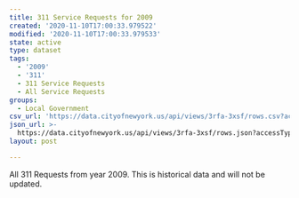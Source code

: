 ```yaml
---
title: 311 Service Requests for 2009
created: '2020-11-10T17:00:33.979522'
modified: '2020-11-10T17:00:33.979533'
state: active
type: dataset
tags:
  - '2009'
  - '311'
  - 311 Service Requests
  - All Service Requests
groups:
  - Local Government
csv_url: 'https://data.cityofnewyork.us/api/views/3rfa-3xsf/rows.csv?accessType=DOWNLOAD'
json_url: >-
  https://data.cityofnewyork.us/api/views/3rfa-3xsf/rows.json?accessType=DOWNLOAD
layout: post

---
```

All 311 Requests from year 2009. This is historical data and will not be updated.</br>
